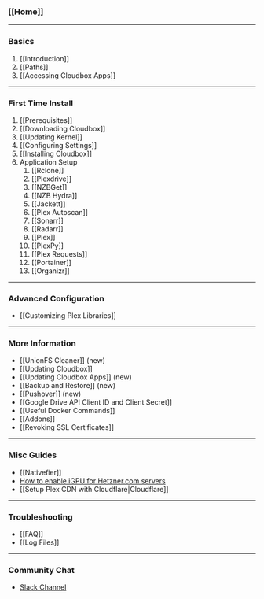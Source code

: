 ### [[Home]] ###

***

### Basics ###
1. [[Introduction]]
1. [[Paths]]
1. [[Accessing Cloudbox Apps]]

***

### First Time Install ###
1. [[Prerequisites]]
1. [[Downloading Cloudbox]]
1. [[Updating Kernel]]
1. [[Configuring Settings]]
1. [[Installing Cloudbox]]
1. Application Setup
    1. [[Rclone]]
    1. [[Plexdrive]]
    1. [[NZBGet]]
    1. [[NZB Hydra]]
    1. [[Jackett]]
    1. [[Plex Autoscan]]
    1. [[Sonarr]]
    1. [[Radarr]]
    1. [[Plex]]
    1. [[PlexPy]]
    1. [[Plex Requests]]
    1. [[Portainer]]
    1. [[Organizr]]

***

### Advanced Configuration ###
- [[Customizing Plex Libraries]]

***

### More Information ###
- [[UnionFS Cleaner]] (new)
- [[Updating Cloudbox]]
- [[Updating Cloudbox Apps]] (new)
- [[Backup and Restore]] (new)
- [[Pushover]] (new)
- [[Google Drive API Client ID and Client Secret]]
- [[Useful Docker Commands]]
- [[Addons]]
- [[Revoking SSL Certificates]]


***

### Misc Guides
- [[Nativefier]]
- [How to enable iGPU for Hetzner.com servers](https://github.com/desimaniac/docs/blob/master/enable_igpu_on_hetzner.md)
- [[Setup Plex CDN with Cloudflare|Cloudflare]]

***

### Troubleshooting ###
- [[FAQ]]
- [[Log Files]]

***

### Community Chat ###
- [Slack Channel](https://join.slack.com/t/cloud-box/shared_invite/MjM1NTI2OTEwMzIyLTE1MDQzOTAyNDAtYWNhOWY2NzNiZA)

